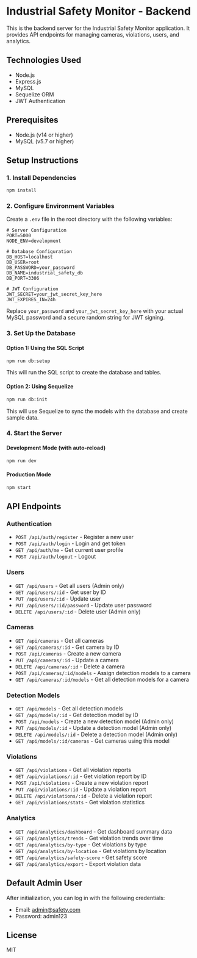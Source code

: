 # Industrial Safety Monitor - Backend

This is the backend server for the Industrial Safety Monitor application. It provides API endpoints for managing cameras, violations, users, and analytics.

## Technologies Used

- Node.js
- Express.js
- MySQL
- Sequelize ORM
- JWT Authentication

## Prerequisites

- Node.js (v14 or higher)
- MySQL (v5.7 or higher)

## Setup Instructions

### 1. Install Dependencies

```bash
npm install
```

### 2. Configure Environment Variables

Create a `.env` file in the root directory with the following variables:

```
# Server Configuration
PORT=5000
NODE_ENV=development

# Database Configuration
DB_HOST=localhost
DB_USER=root
DB_PASSWORD=your_password
DB_NAME=industrial_safety_db
DB_PORT=3306

# JWT Configuration
JWT_SECRET=your_jwt_secret_key_here
JWT_EXPIRES_IN=24h
```

Replace `your_password` and `your_jwt_secret_key_here` with your actual MySQL password and a secure random string for JWT signing.

### 3. Set Up the Database

#### Option 1: Using the SQL Script

```bash
npm run db:setup
```

This will run the SQL script to create the database and tables.

#### Option 2: Using Sequelize

```bash
npm run db:init
```

This will use Sequelize to sync the models with the database and create sample data.

### 4. Start the Server

#### Development Mode (with auto-reload)

```bash
npm run dev
```

#### Production Mode

```bash
npm start
```

## API Endpoints

### Authentication

- `POST /api/auth/register` - Register a new user
- `POST /api/auth/login` - Login and get token
- `GET /api/auth/me` - Get current user profile
- `POST /api/auth/logout` - Logout

### Users

- `GET /api/users` - Get all users (Admin only)
- `GET /api/users/:id` - Get user by ID
- `PUT /api/users/:id` - Update user
- `PUT /api/users/:id/password` - Update user password
- `DELETE /api/users/:id` - Delete user (Admin only)

### Cameras

- `GET /api/cameras` - Get all cameras
- `GET /api/cameras/:id` - Get camera by ID
- `POST /api/cameras` - Create a new camera
- `PUT /api/cameras/:id` - Update a camera
- `DELETE /api/cameras/:id` - Delete a camera
- `POST /api/cameras/:id/models` - Assign detection models to a camera
- `GET /api/cameras/:id/models` - Get all detection models for a camera

### Detection Models

- `GET /api/models` - Get all detection models
- `GET /api/models/:id` - Get detection model by ID
- `POST /api/models` - Create a new detection model (Admin only)
- `PUT /api/models/:id` - Update a detection model (Admin only)
- `DELETE /api/models/:id` - Delete a detection model (Admin only)
- `GET /api/models/:id/cameras` - Get cameras using this model

### Violations

- `GET /api/violations` - Get all violation reports
- `GET /api/violations/:id` - Get violation report by ID
- `POST /api/violations` - Create a new violation report
- `PUT /api/violations/:id` - Update a violation report
- `DELETE /api/violations/:id` - Delete a violation report
- `GET /api/violations/stats` - Get violation statistics

### Analytics

- `GET /api/analytics/dashboard` - Get dashboard summary data
- `GET /api/analytics/trends` - Get violation trends over time
- `GET /api/analytics/by-type` - Get violations by type
- `GET /api/analytics/by-location` - Get violations by location
- `GET /api/analytics/safety-score` - Get safety score
- `GET /api/analytics/export` - Export violation data

## Default Admin User

After initialization, you can log in with the following credentials:

- Email: admin@safety.com
- Password: admin123

## License

MIT